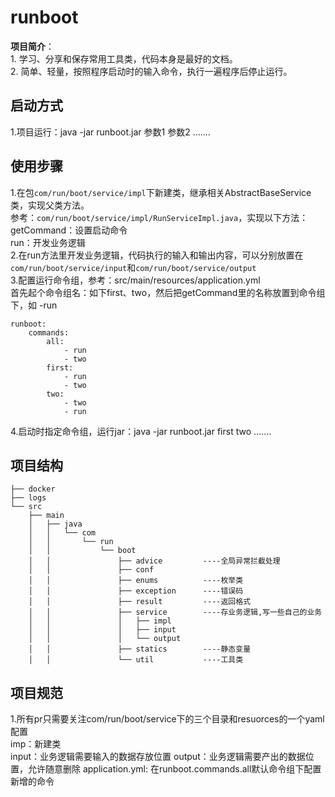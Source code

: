 # runboot  
**项目简介**：  
     1.  学习、分享和保存常用工具类，代码本身是最好的文档。  
     2.  简单、轻量，按照程序启动时的输入命令，执行一遍程序后停止运行。

## 启动方式  
1.项目运行：java -jar runboot.jar 参数1  参数2 .......

## 使用步骤  
1.在包```com/run/boot/service/impl```下新建类，继承相关AbstractBaseService类，实现父类方法。  
参考：```com/run/boot/service/impl/RunServiceImpl.java```，实现以下方法：  
getCommand：设置启动命令  
run：开发业务逻辑  
2.在run方法里开发业务逻辑，代码执行的输入和输出内容，可以分别放置在```com/run/boot/service/input```和```com/run/boot/service/output```  
3.配置运行命令组，参考：src/main/resources/application.yml  
首先起个命令组名：如下first、two，然后把getCommand里的名称放置到命令组下，如 -run
```
runboot:
    commands:
        all:
            - run
            - two
        first:
            - run
            - two
        two:
            - two
            - run
```
4.启动时指定命令组，运行jar：java -jar runboot.jar first two .......  

## 项目结构
```
├── docker
├── logs
└── src
    ├── main
    │   ├── java
    │   │   └── com
    │   │       └── run
    │   │           └── boot
    │   │               ├── advice         ----全局异常拦截处理 
    │   │               ├── conf
    │   │               ├── enums          ----枚举类 
    │   │               ├── exception      ----错误码
    │   │               ├── result         ----返回格式
    │   │               ├── service        ----存业务逻辑,写一些自己的业务  
    │   │               │   ├── impl
    │   │               │   ├── input
    │   │               │   └── output
    │   │               ├── statics        ----静态变量
    │   │               └── util           ----工具类
```

## 项目规范  
  1.所有pr只需要关注com/run/boot/service下的三个目录和resuorces的一个yaml配置  
  imp：新建类  
  input：业务逻辑需要输入的数据存放位置
  output：业务逻辑需要产出的数据位置，允许随意删除 
  application.yml: 在runboot.commands.all默认命令组下配置新增的命令  

